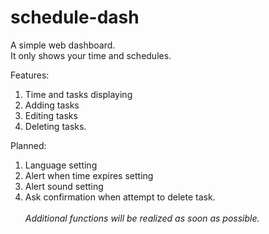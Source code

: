 # schedule-dash
A simple web dashboard.
<br>It only shows your time and schedules.

Features:
1. Time and tasks displaying
2. Adding tasks
3. Editing tasks
4. Deleting tasks.

Planned:
1. Language setting
2. Alert when time expires setting
3. Alert sound setting
4. Ask confirmation when attempt to delete task.
<br><br>*Additional functions will be realized as soon as possible.*
